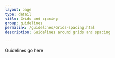 ```yaml
---
layout: page
type: detail
title: Grids and spacing
group: guidelines
permalink: /guidelines/Grids-spacing.html
description: Guidelines around grids and spacing

---
```


Guidelines go here
